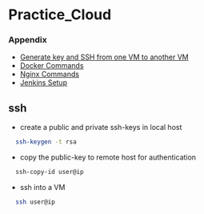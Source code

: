 # Practice_Cloud


### Appendix

 - [Generate key and SSH from one VM to another VM](https://github.com/Anubhaw19/Practice_Cloud/blob/main/generateKey%26SSH.md)
 - [Docker Commands](https://github.com/Anubhaw19/Practice_Cloud/blob/main/docker_commands.md)
 - [Nginx Commands](https://github.com/Anubhaw19/Practice_Cloud/blob/main/nginx.md)
 - [Jenkins Setup](https://www.jenkins.io/doc/book/installing/linux/)





## ssh 

* create a public and private ssh-keys in local host 

```bash
  ssh-keygen -t rsa
```

* copy the public-key to remote host for authentication
```bash
  ssh-copy-id user@ip
```
* ssh into a VM
```bash
  ssh user@ip
```


